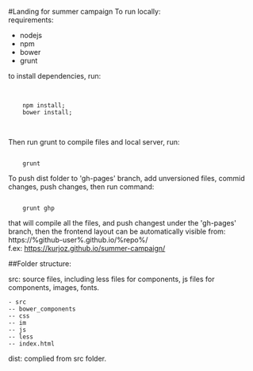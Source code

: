 #Landing for summer campaign
To run locally:
<br>
requirements:
- nodejs
- npm
- bower
- grunt

to install dependencies, run:
<pre> 
<code>
    npm install;
    bower install;
    
</code>
</pre>

Then run grunt to compile files and local server, run:

<code>
    grunt
</code>

To push dist folder to 'gh-pages' branch, add unversioned files, commid changes, push changes, then run command:

<code>
    grunt ghp
</code>

that will compile all the files, and push changest under the 'gh-pages' branch, then the frontend layout can be automatically visible from:
https://%github-user%.github.io/%repo%/
<br>
f.ex: https://kurjoz.github.io/summer-campaign/

##Folder structure:

src: source files, including less files for components, js files for components, images, fonts.

    - src
    -- bower_components
    -- css
    -- im
    -- js
    -- less
    -- index.html

dist: complied from src folder.

